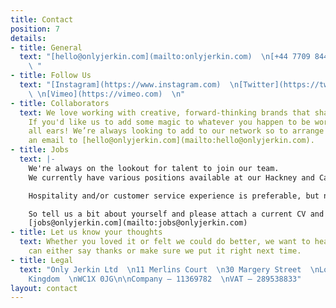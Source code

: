 ```yaml
---
title: Contact
position: 7
details:
- title: General
  text: "[hello@onlyjerkin.com](mailto:onlyjerkin.com)  \n[+44 7709 844443](tel:07709844443)
    \ "
- title: Follow Us
  text: "[Instagram](https://www.instagram.com)  \n[Twitter](https://twitter.com)
    \ \n[Vimeo](https://vimeo.com)  \n"
- title: Collaborators
  text: We love working with creative, forward-thinking brands that share our values.
    If you'd like us to add some magic to whatever you happen to be working on, we're
    all ears! We’re always looking to add to our network so to arrange a chat, send
    an email to [hello@onlyjerkin.com](mailto:hello@onlyjerkin.com).
- title: Jobs
  text: |-
    We're always on the lookout for talent to join our team.
    We currently have various positions available at our Hackney and Camden locations.

    Hospitality and/or customer service experience is preferable, but not essential.

    So tell us a bit about yourself and please attach a current CV and send to
    [jobs@onlyjerkin.com](mailto:jobs@onlyjerkin.com)
- title: Let us know your thoughts
  text: Whether you loved it or felt we could do better, we want to hear it so we
    can either say thanks or make sure we put it right next time.
- title: Legal
  text: "Only Jerkin Ltd  \n11 Merlins Court  \n30 Margery Street  \nLondon, United
    Kingdom  \nWC1X 0JG\n\nCompany — 11369782  \nVAT — 289538833"
layout: contact
---
```


